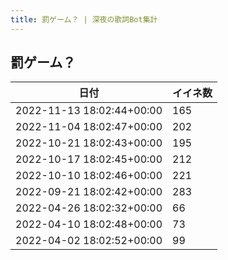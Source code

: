 ```yaml
---
title: 罰ゲーム？ | 深夜の歌詞Bot集計
---
```

## 罰ゲーム？

|日付|イイネ数|
|-|-|
|2022-11-13 18:02:44+00:00|165|
|2022-11-04 18:02:47+00:00|202|
|2022-10-21 18:02:43+00:00|195|
|2022-10-17 18:02:45+00:00|212|
|2022-10-10 18:02:46+00:00|221|
|2022-09-21 18:02:42+00:00|283|
|2022-04-26 18:02:32+00:00|66|
|2022-04-10 18:02:48+00:00|73|
|2022-04-02 18:02:52+00:00|99|
